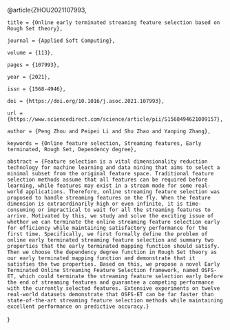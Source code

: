 @article{ZHOU2021107993,

    title = {Online early terminated streaming feature selection based on Rough Set theory},
    
    journal = {Applied Soft Computing},
    
    volume = {113},
    
    pages = {107993},
    
    year = {2021},
    
    issn = {1568-4946},
    
    doi = {https://doi.org/10.1016/j.asoc.2021.107993},
    
    url = {https://www.sciencedirect.com/science/article/pii/S1568494621009157},
    
    author = {Peng Zhou and Peipei Li and Shu Zhao and Yanping Zhang},
    
    keywords = {Online feature selection, Streaming features, Early terminated, Rough Set, Dependency degree},
    
    abstract = {Feature selection is a vital dimensionality reduction technology for machine learning and data mining that aims to select a minimal subset from the original feature space. Traditional feature selection methods assume that all features can be required before learning, while features may exist in a stream mode for some real-world applications. Therefore, online streaming feature selection was proposed to handle streaming features on the fly. When the feature dimension is extraordinarily high or even infinite, it is time-consuming or impractical to wait for all the streaming features to arrive. Motivated by this, we study and solve the exciting issue of whether we can terminate the online streaming feature selection early for efficiency while maintaining satisfactory performance for the first time. Specifically, we first formally define the problem of online early terminated streaming feature selection and summary two properties that the early terminated mapping function should satisfy. Then we choose the dependency degree function in Rough Set theory as our early terminated mapping function and demonstrate that it satisfies the two properties. Based on this, we propose a novel Early Terminated Online Streaming Feature Selection framework, named OSFS-ET, which could terminate the streaming feature selection early before the end of streaming features and guarantee a competing performance with the currently selected features. Extensive experiments on twelve real-world datasets demonstrate that OSFS-ET can be far faster than state-of-the-art streaming feature selection methods while maintaining excellent performance on predictive accuracy.}
    
}
